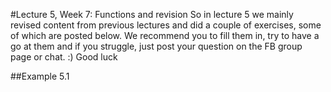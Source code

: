 #Lecture 5, Week 7: Functions and revision
So in lecture 5 we mainly revised content from previous lectures and did a couple of exercises, some of which are posted below.
We recommend you to fill them in, try to have a go at them and if you struggle, just post your question on the FB group page or chat.
:) Good luck

##Example 5.1

